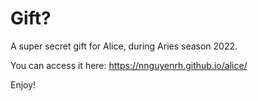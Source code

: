 # Gift?
A super secret gift for Alice, during Aries season 2022.

You can access it here: https://nnguyenrh.github.io/alice/

Enjoy! 